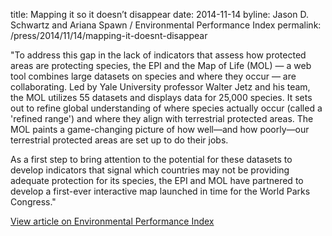 title: Mapping it so it doesn’t disappear
date: 2014-11-14
byline: Jason D. Schwartz and Ariana Spawn / Environmental Performance Index
permalink: /press/2014/11/14/mapping-it-doesnt-disappear


"To address this gap in the lack of indicators that assess how protected areas are protecting species, the EPI and the Map of Life (MOL) — a web tool combines large datasets on species and where they occur — are collaborating. Led by Yale University professor Walter Jetz and his team, the MOL utilizes 55 datasets and displays data for 25,000 species. It sets out to refine global understanding of where species actually occur (called a 'refined range') and where they align with terrestrial protected areas. The MOL paints a game-changing picture of how well—and how poorly—our terrestrial protected areas are set up to do their jobs.

As a first step to bring attention to the potential for these datasets to develop indicators that signal which countries may not be providing adequate protection for its species, the EPI and MOL have partnered to develop a first-ever interactive map launched in time for the World Parks Congress."

[View article on Environmental Performance Index](http://epi.yale.edu/the-metric/mapping-it-so-it-doesnt-disappear)
